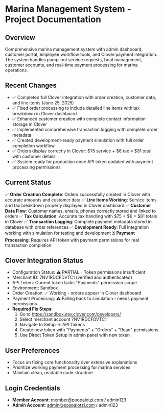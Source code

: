 # Marina Management System - Project Documentation

## Overview
Comprehensive marina management system with admin dashboard, customer portal, employee workflow tools, and Clover payment integration. The system handles pump-out service requests, boat management, customer accounts, and real-time payment processing for marina operations.

## Recent Changes
- ✅ Completed full Clover integration with order creation, customer data, and line items (June 25, 2025)
- ✅ Fixed order processing to include detailed line items with tax breakdown in Clover dashboard  
- ✅ Enhanced customer creation with complete contact information storage in Clover
- ✅ Implemented comprehensive transaction logging with complete order metadata
- ✅ Created development-ready payment simulation with full order completion workflow
- ✅ Orders display correctly in Clover: $75 service + $6 tax = $81 total with customer details
- ✅ System ready for production once API token updated with payment processing permissions

## Current Status
✅ **Order Creation Complete**: Orders successfully created in Clover with accurate amounts and customer data
✅ **Line Items Working**: Service items and tax breakdown properly displayed in Clover dashboard
✅ **Customer Data Flow**: Customer names, emails, phones correctly stored and linked to orders
✅ **Tax Calculation**: Accurate tax handling with $75 + $6 = $81 totals in Clover
✅ **Transaction Logging**: Complete payment metadata stored in database with order references
✅ **Development Ready**: Full integration working with simulation for testing and development
⏳ **Payment Processing**: Requires API token with payment permissions for real transaction completion

## Clover Integration Status
- Configuration Status: ⚠️ PARTIAL - Token permissions insufficient
- Merchant ID: 7NV1RDCFDVTC1 (verified and authenticated)
- API Token: Current token lacks "Payments" permission scope
- Environment: Sandbox 
- Order Creation: ✅ Working - orders appear in Clover dashboard
- Payment Processing: ⚠️ Falling back to simulation - needs payment permissions
- **Required Fix Steps**:
  1) Go to https://sandbox.dev.clover.com/developers/
  2) Select merchant account 7NV1RDCFDVTC1
  3) Navigate to Setup → API Tokens
  4) Create new token with "Payments" + "Orders" + "Read" permissions
  5) Use Direct Token Setup in admin panel with new token

## User Preferences
- Focus on fixing core functionality over extensive explanations
- Prioritize working payment processing for marina services
- Maintain clean, readable code structure

## Login Credentials
- **Member Account**: member@poopalotzi.com / admin123
- **Admin Account**: admin@poopalotzi.com / admin123